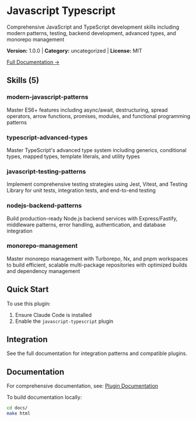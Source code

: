 # Javascript Typescript

Comprehensive JavaScript and TypeScript development skills including modern patterns, testing, backend development, advanced types, and monorepo management

**Version:** 1.0.0 | **Category:** uncategorized | **License:** MIT

[Full Documentation →](https://myclaude.readthedocs.io/en/latest/plugins/javascript-typescript.html)

## Skills (5)

### modern-javascript-patterns

Master ES6+ features including async/await, destructuring, spread operators, arrow functions, promises, modules, and functional programming patterns

### typescript-advanced-types

Master TypeScript's advanced type system including generics, conditional types, mapped types, template literals, and utility types

### javascript-testing-patterns

Implement comprehensive testing strategies using Jest, Vitest, and Testing Library for unit tests, integration tests, and end-to-end testing

### nodejs-backend-patterns

Build production-ready Node.js backend services with Express/Fastify, middleware patterns, error handling, authentication, and database integration

### monorepo-management

Master monorepo management with Turborepo, Nx, and pnpm workspaces to build efficient, scalable multi-package repositories with optimized builds and dependency management

## Quick Start

To use this plugin:

1. Ensure Claude Code is installed
2. Enable the `javascript-typescript` plugin

## Integration

See the full documentation for integration patterns and compatible plugins.

## Documentation

For comprehensive documentation, see: [Plugin Documentation](https://myclaude.readthedocs.io/en/latest/plugins/javascript-typescript.html)

To build documentation locally:

```bash
cd docs/
make html
```
